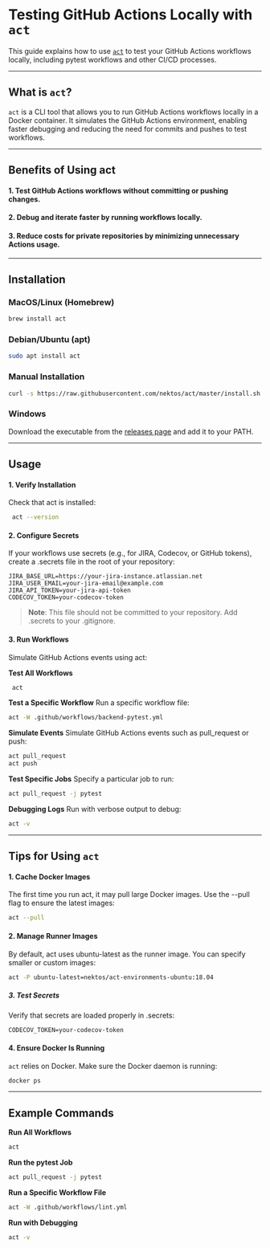 # **Testing GitHub Actions Locally with `act`**

This guide explains how to use [`act`](https://github.com/nektos/act) to test your GitHub Actions workflows locally, including pytest workflows and other CI/CD processes.

---

## **What is `act`?**

`act` is a CLI tool that allows you to run GitHub Actions workflows locally in a Docker container. It simulates the GitHub Actions environment, enabling faster debugging and reducing the need for commits and pushes to test workflows.

---

## Benefits of Using act

#### 1. Test GitHub Actions workflows without committing or pushing changes.
#### 2. Debug and iterate faster by running workflows locally.
#### 3. Reduce costs for private repositories by minimizing unnecessary Actions usage.

---

## **Installation**

### **MacOS/Linux (Homebrew)**
```bash
brew install act
```

### **Debian/Ubuntu (apt)**
```bash
sudo apt install act
```

### **Manual Installation**
```bash
curl -s https://raw.githubusercontent.com/nektos/act/master/install.sh | sudo bash
```

### **Windows**
Download the executable from the [releases page](https://github.com/nektos/act/releases) and add it to your PATH.

---

## **Usage**

#### 1. **Verify Installation**
   Check that act is installed:
   ```bash
    act --version
   ```
   
#### 2. **Configure Secrets**
   If your workflows use secrets (e.g., for JIRA, Codecov, or GitHub tokens), create a .secrets file in the root of your repository:
   ```text
   JIRA_BASE_URL=https://your-jira-instance.atlassian.net
   JIRA_USER_EMAIL=your-jira-email@example.com
   JIRA_API_TOKEN=your-jira-api-token
   CODECOV_TOKEN=your-codecov-token
   ```
   
   > **Note**: This file should not be committed to your repository. Add .secrets to your .gitignore.

#### 3. **Run Workflows**
   Simulate GitHub Actions events using act:

   **Test All Workflows**
   ```bash
    act
   ```

   **Test a Specific Workflow**
   Run a specific workflow file:
   ```bash
   act -W .github/workflows/backend-pytest.yml
   ```
   
   **Simulate Events**
   Simulate GitHub Actions events such as pull_request or push:

   ```bash
   act pull_request
   act push
   ```

   **Test Specific Jobs**
   Specify a particular job to run:
   ```bash
   act pull_request -j pytest
   ```
   **Debugging Logs**
   Run with verbose output to debug:
   ```bash
   act -v
   ```

---

## **Tips for Using `act`**

#### 1. **Cache Docker Images**
   The first time you run act, it may pull large Docker images. Use the --pull flag to ensure the latest images:
   ```bash
   act --pull
   ```

#### 2. **Manage Runner Images**
   By default, act uses ubuntu-latest as the runner image. You can specify smaller or custom images:
   ```bash
   act -P ubuntu-latest=nektos/act-environments-ubuntu:18.04
   ```

##### 3. **Test Secrets**
   Verify that secrets are loaded properly in .secrets:
   ```text
   CODECOV_TOKEN=your-codecov-token
   ```

#### 4. **Ensure Docker Is Running**
   `act` relies on Docker. Make sure the Docker daemon is running:
   ```bash
   docker ps
   ```

---

## **Example Commands**
   **Run All Workflows**
   ```bash
   act
   ```

   **Run the pytest Job**
   ```bash
   act pull_request -j pytest
   ```

   **Run a Specific Workflow File**
   ```bash
   act -W .github/workflows/lint.yml
   ```

   **Run with Debugging**
   ```bash
   act -v
   ```